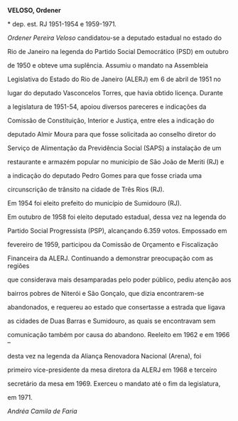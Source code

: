 **VELOSO, Ordener**



\* dep. est. RJ 1951-1954 e 1959-1971.



*Ordener Pereira Veloso* candidatou-se a deputado estadual no estado do

Rio de Janeiro na legenda do Partido Social Democrático (PSD) em outubro

de 1950 e obteve uma suplência. Assumiu o mandato na Assembleia

Legislativa do Estado do Rio de Janeiro (ALERJ) em 6 de abril de 1951 no

lugar do deputado Vasconcelos Torres, que havia obtido licença. Durante

a legislatura de 1951-54, apoiou diversos pareceres e indicações da

Comissão de Constituição, Interior e Justiça, entre eles a indicação do

deputado Almir Moura para que fosse solicitada ao conselho diretor do

Serviço de Alimentação da Previdência Social (SAPS) a instalação de um

restaurante e armazém popular no município de São João de Meriti (RJ) e

a indicação do deputado Pedro Gomes para que fosse criada uma

circunscrição de trânsito na cidade de Três Rios (RJ).



Em 1954 foi eleito prefeito do município de Sumidouro (RJ).



Em outubro de 1958 foi eleito deputado estadual, dessa vez na legenda do

Partido Social Progressista (PSP), alcançando 6.359 votos. Empossado em

fevereiro de 1959, participou da Comissão de Orçamento e Fiscalização

Financeira da ALERJ. Continuando a demonstrar preocupação com as regiões

que considerava mais desamparadas pelo poder público, pediu atenção aos

bairros pobres de Niterói e São Gonçalo, que dizia encontrarem-se

abandonados, e requereu ao estado que consertasse a estrada que ligava

as cidades de Duas Barras e Sumidouro, as quais se encontravam sem

comunicação também por causa do abandono. Reeleito em 1962 e em 1966 –

desta vez na legenda da Aliança Renovadora Nacional (Arena), foi

primeiro vice-presidente da mesa diretora da ALERJ em 1968 e terceiro

secretário da mesa em 1969. Exerceu o mandato até o fim da legislatura,

em 1971.



*Andréa Camila de Faria*



